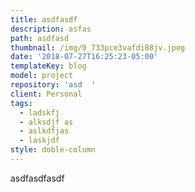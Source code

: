 ```yaml
---
title: asdfasdf
description: asfas
path: asdfasd
thumbnail: /img/0_733pce3vafdi88jv.jpeg
date: '2018-07-27T16:25:23-05:00'
templateKey: blog
model: project
repository: 'asd  '
client: Personal
tags:
  - ladskfj
  - alksdjf as
  - aslkdfjas
  - laskjdf
style: doble-column
---
```

asdfasdfasdf
